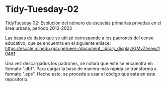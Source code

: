 # Tidy-Tuesday-02
TidyTuesday 02: Evolución del número de escuelas primarias privadas en el área urbana, periodo 2013-2023


Las bases de datos que se utilizó corresponde a los padrones del censo educativo, que se encuentra en el siguiente enlace: https://escale.minedu.gob.pe/uee/-/document_library_display/GMv7/view/10481

Una vez descargados los padrones, se notará que este se encuentra en formato ".dbf". Para cargar la base de manera más rápida se transforma a formato ".eps". Hecho esto, se procede a usar el código que está en este repositorio.
